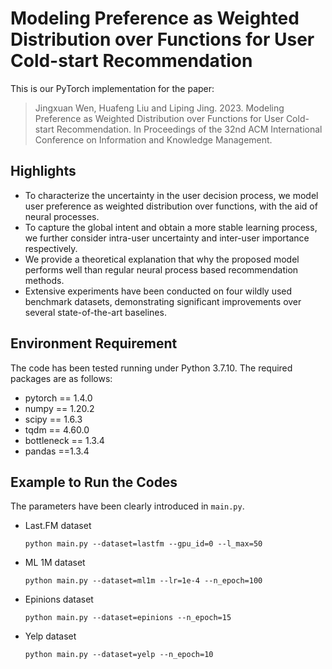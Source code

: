 # Modeling Preference as Weighted Distribution over Functions for User Cold-start Recommendation

This is our PyTorch implementation for the paper:

> Jingxuan Wen, Huafeng Liu and Liping Jing. 2023. Modeling Preference as Weighted Distribution over Functions for User Cold-start Recommendation. In Proceedings of the 32nd ACM International Conference on Information and Knowledge Management.



## Highlights

- To characterize the uncertainty in the user decision process, we model user preference as weighted distribution over functions, with the aid of neural processes.
- To capture the global intent and obtain a more stable learning process, we further consider intra-user uncertainty and inter-user importance respectively.
- We provide a theoretical explanation that why the proposed model performs well than regular neural process based recommendation methods.
- Extensive experiments have been conducted on four wildly used benchmark datasets, demonstrating significant improvements over several state-of-the-art baselines.



## Environment Requirement

The code has been tested running under Python 3.7.10. The required packages are as follows:

- pytorch == 1.4.0
- numpy == 1.20.2
- scipy == 1.6.3
- tqdm == 4.60.0
- bottleneck == 1.3.4
- pandas ==1.3.4



## Example to Run the Codes

The parameters have been clearly introduced in `main.py`. 

- Last.FM dataset

  ```
  python main.py --dataset=lastfm --gpu_id=0 --l_max=50
  ```

- ML 1M dataset

  ```
  python main.py --dataset=ml1m --lr=1e-4 --n_epoch=100
  ```

- Epinions dataset

  ```
  python main.py --dataset=epinions --n_epoch=15
  ```

- Yelp dataset

  ```
  python main.py --dataset=yelp --n_epoch=10
  ```

  


